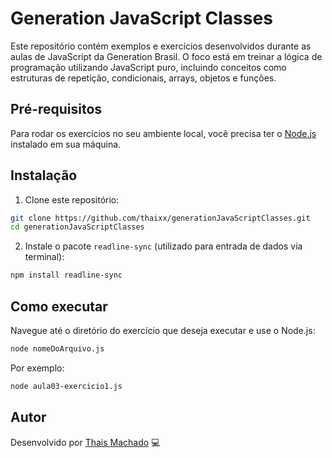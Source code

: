 
# Generation JavaScript Classes

Este repositório contém exemplos e exercícios desenvolvidos durante as aulas de JavaScript da Generation Brasil. O foco está em treinar a lógica de programação utilizando JavaScript puro, incluindo conceitos como estruturas de repetição, condicionais, arrays, objetos e funções.

## Pré-requisitos

Para rodar os exercícios no seu ambiente local, você precisa ter o [Node.js](https://nodejs.org/) instalado em sua máquina.

## Instalação

1. Clone este repositório:

```bash
git clone https://github.com/thaixx/generationJavaScriptClasses.git
cd generationJavaScriptClasses
```

2. Instale o pacote `readline-sync` (utilizado para entrada de dados via terminal):

```bash
npm install readline-sync
```


## Como executar

Navegue até o diretório do exercício que deseja executar e use o Node.js:

```bash
node nomeDoArquivo.js
```

Por exemplo:

```bash
node aula03-exercicio1.js
```

## Autor

Desenvolvido por [Thais Machado](https://github.com/thaixx) 💻

